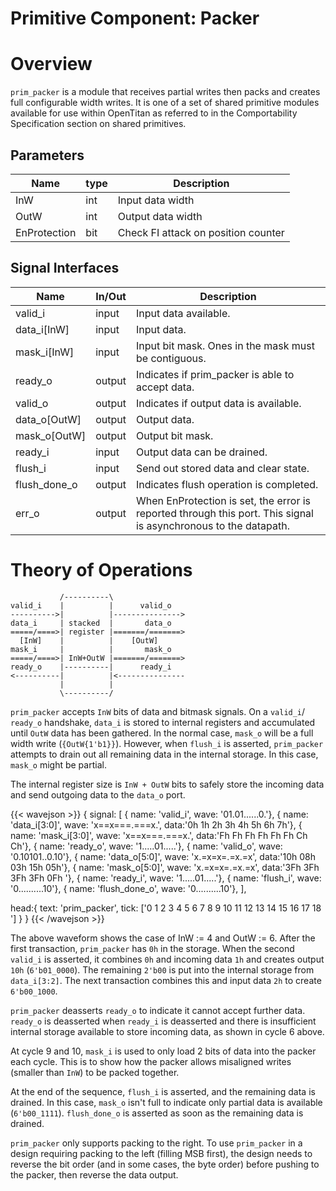 # Primitive Component: Packer

# Overview

`prim_packer` is a module that receives partial writes then packs and creates
full configurable width writes. It is one of a set of shared primitive modules
available for use within OpenTitan as referred to in the Comportability
Specification section on shared primitives.

## Parameters

Name         | type | Description
-------------|------|-------------------------------------
InW          | int  | Input data width
OutW         | int  | Output data width
EnProtection | bit  | Check FI attack on position counter

## Signal Interfaces

Name         | In/Out | Description
-------------|--------|-------------
valid_i      | input  | Input data available.
data_i[InW]  | input  | Input data.
mask_i[InW]  | input  | Input bit mask. Ones in the mask must be contiguous.
ready_o      | output | Indicates if prim_packer is able to accept data.
valid_o      | output | Indicates if output data is available.
data_o[OutW] | output | Output data.
mask_o[OutW] | output | Output bit mask.
ready_i      | input  | Output data can be drained.
flush_i      | input  | Send out stored data and clear state.
flush_done_o | output | Indicates flush operation is completed.
err_o        | output | When EnProtection is set, the error is reported through this port. This signal is asynchronous to the datapath.

# Theory of Operations

```code
           /----------\
valid_i    |          |      valid_o
---------->|          |--------------->
data_i     | stacked  |       data_o
=====/====>| register |=======/=======>
  [InW]    |          |    [OutW]
mask_i     |          |       mask_o
=====/====>| InW+OutW |=======/=======>
ready_o    |----------|      ready_i
<----------|          |<---------------
           |          |
           \----------/
```

`prim_packer` accepts `InW` bits of data and bitmask signals. On a `valid_i`/
`ready_o` handshake, `data_i` is stored to internal registers and accumulated
until `OutW` data has been gathered. In the normal case, `mask_o` will be a
full width write (`{OutW{1'b1}}`). However, when `flush_i` is asserted,
`prim_packer` attempts to drain out all remaining data in the internal
storage. In this case, `mask_o` might be partial.

The internal register size is `InW + OutW` bits to safely store the incoming
data and send outgoing data to the `data_o` port.


{{< wavejson >}}
{ signal: [
  { name: 'valid_i',      wave: '01.01......0.'},
  { name: 'data_i[3:0]',  wave: 'x==x===.===x.', data:'0h 1h 2h 3h 4h 5h 6h 7h'},
  { name: 'mask_i[3:0]',  wave: 'x==x===.===x.', data:'Fh Fh Fh Fh Fh Fh Ch Ch'},
  { name: 'ready_o',      wave: '1.....01.....'},
  { name: 'valid_o',      wave: '0.10101..0.10'},
  { name: 'data_o[5:0]',  wave: 'x.=x=x=.=x.=x', data:'10h 08h 03h 15h 05h'},
  { name: 'mask_o[5:0]',  wave: 'x.=x=x=.=x.=x', data:'3Fh 3Fh 3Fh 3Fh 0Fh '},
  { name: 'ready_i',      wave: '1.....01.....'},
  { name: 'flush_i',      wave: '0..........10'},
  { name: 'flush_done_o', wave: '0..........10'},
  ],

  head:{
    text: 'prim_packer',
    tick: ['0 1 2 3 4 5 6 7 8 9 10 11 12 13 14 15 16 17 18    ']
  }
}
{{< /wavejson >}}

The above waveform shows the case of InW := 4 and OutW := 6. After the first
transaction, `prim_packer` has `0h` in the storage. When the second `valid_i`
is asserted, it combines `0h` and incoming data `1h` and creates output `10h`
(`6'b01_0000`). The remaining `2'b00` is put into the internal storage from
`data_i[3:2]`. The next transaction combines this and input data `2h` to create
`6'b00_1000`.

`prim_packer` deasserts `ready_o` to indicate it cannot accept further data.
`ready_o` is deasserted when `ready_i` is deasserted and there is insufficient
internal storage available to store incoming data, as shown in cycle 6 above.

At cycle 9 and 10, `mask_i` is used to only load 2 bits of data into the packer
each cycle. This is to show how the packer allows misaligned writes (smaller
than `InW`) to be packed together.

At the end of the sequence, `flush_i` is asserted, and the remaining data is
drained. In this case, `mask_o` isn't full to indicate only partial data is
available (`6'b00_1111`). `flush_done_o` is asserted as soon as the remaining
data is drained.

`prim_packer` only supports packing to the right. To use `prim_packer` in a
design requiring packing to the left (filling MSB first), the design needs to
reverse the bit order (and in some cases, the byte order) before pushing to the
packer, then reverse the data output.
